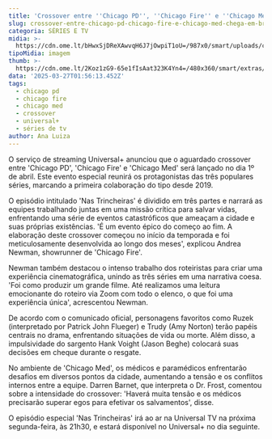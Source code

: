```yaml
---
title: 'Crossover entre ''Chicago PD'', ''Chicago Fire'' e ''Chicago Med'' estreia em abril'
slug: crossover-entre-chicago-pd-chicago-fire-e-chicago-med-chega-em-breve
categoria: SÉRIES E TV
midia: >-
  https://cdn.ome.lt/bHwxSjDReXAwvqH6J7jOwpiT1oU=/987x0/smart/uploads/conteudo/fotos/Design_sem_nome_-_2025-03-26T205120.849.png
tipoMidia: imagem
thumb: >-
  https://cdn.ome.lt/2Koz1zG9-65e1fIsAat323K4Yn4=/480x360/smart/extras/conteudos/Design_sem_nome_-_2025-03-26T205120.849.png
data: '2025-03-27T01:56:13.452Z'
tags:
  - chicago pd
  - chicago fire
  - chicago med
  - crossover
  - universal+
  - séries de tv
author: Ana Luiza
---
```


O serviço de streaming Universal+ anunciou que o aguardado crossover entre 'Chicago PD', 'Chicago Fire' e 'Chicago Med' será lançado no dia 1º de abril. Este evento especial reunirá os protagonistas das três populares séries, marcando a primeira colaboração do tipo desde 2019.

O episódio intitulado 'Nas Trincheiras' é dividido em três partes e narrará as equipes trabalhando juntas em uma missão crítica para salvar vidas, enfrentando uma série de eventos catastróficos que ameaçam a cidade e suas próprias existências. 'É um evento épico do começo ao fim. A elaboração deste crossover começou no início da temporada e foi meticulosamente desenvolvida ao longo dos meses', explicou Andrea Newman, showrunner de 'Chicago Fire'.

Newman também destacou o intenso trabalho dos roteiristas para criar uma experiência cinematográfica, unindo as três séries em uma narrativa coesa. 'Foi como produzir um grande filme. Até realizamos uma leitura emocionante do roteiro via Zoom com todo o elenco, o que foi uma experiência única', acrescentou Newman.

De acordo com o comunicado oficial, personagens favoritos como Ruzek (interpretado por Patrick John Flueger) e Trudy (Amy Norton) terão papéis centrais no drama, enfrentando situações de vida ou morte. Além disso, a impulsividade do sargento Hank Voight (Jason Beghe) colocará suas decisões em cheque durante o resgate.

No ambiente de 'Chicago Med', os médicos e paramédicos enfrentarão desafios em diversos pontos da cidade, aumentando a tensão e os conflitos internos entre a equipe. Darren Barnet, que interpreta o Dr. Frost, comentou sobre a intensidade do crossover: 'Haverá muita tensão e os médicos precisarão superar egos para efetivar os salvamentos', disse.

O episódio especial 'Nas Trincheiras' irá ao ar na Universal TV na próxima segunda-feira, às 21h30, e estará disponível no Universal+ no dia seguinte.
